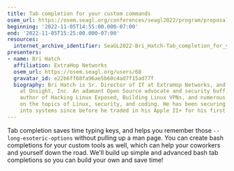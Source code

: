 ```yaml
---
title: Tab completion for your custom commands
osem_url: https://osem.seagl.org/conferences/seagl2022/program/proposals/911
beginning: '2022-11-05T14:55:00.000-07:00'
end: '2022-11-05T15:25:00.000-07:00'
resources:
  internet_archive_identifier: SeaGL2022-Bri_Hatch-Tab_completion_for_your_custom_commands
presenters:
- name: Bri Hatch
  affiliation: ExtraHop Networks
  osem_url: https://osem.seagl.org/users/68
  gravatar_id: e22b6ff68fa96ae5b60c4ad7f15ad77f
  biography: Bri Hatch is Sr. Director of IT at ExtraHop Networks, and Chief Hacker
    at Onsight, Inc. An adamant Open Source advocate and security buff, Bri is the
    author of Hacking Linux Exposed, Building Linux VPNs, and numerous online articles
    on the topics of Linux, security, and coding. He has been securing and breaking
    into systems since before he traded in his Apple II+ for his first Unix system.
---
```


Tab completion saves time typing keys, and helps you remember those `--long-esoteric-options` without pulling up a man page. You can create bash completions for your custom tools as well, which can help your coworkers and yourself down the road. We'll build up simple and advanced bash tab completions so you can build your own and save time!
